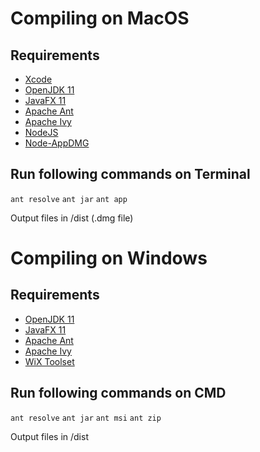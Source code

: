 # Compiling on MacOS

## Requirements
* [Xcode](https://itunes.apple.com/gb/app/xcode/id497799835)
* [OpenJDK 11](https://jdk.java.net/11/)
* [JavaFX 11](https://gluonhq.com/products/javafx/)
* [Apache Ant](https://ant.apache.org/bindownload.cgi)
* [Apache Ivy](https://ant.apache.org/ivy/download.cgi)
* [NodeJS](https://nodejs.org/en/download/)
* [Node-AppDMG](https://github.com/LinusU/node-appdmg)

## Run following commands on Terminal

`ant resolve`
`ant jar`
`ant app`


Output files in /dist (.dmg file)



# Compiling on Windows

## Requirements
* [OpenJDK 11](https://jdk.java.net/11/)
* [JavaFX 11](https://gluonhq.com/products/javafx/)
* [Apache Ant](https://ant.apache.org/bindownload.cgi)
* [Apache Ivy](https://ant.apache.org/ivy/download.cgi)
* [WiX Toolset](https://github.com/wixtoolset/wix3/releases/latest)

## Run following commands on CMD

`ant resolve`
`ant jar`
`ant msi`
`ant zip`

Output files in /dist 
